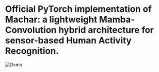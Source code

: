 # Official PyTorch implementation of Machar: a lightweight Mamba-Convolution hybrid architecture for sensor-based Human Activity Recognition.

![Demo](video/demo.gif)
